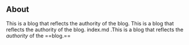 ## About

This is a blog that reflects the authority of the blog. This is a blog that reflects the authority of the blog. index.md .This is a blog that reflects the *authority* of the ==blog.==

